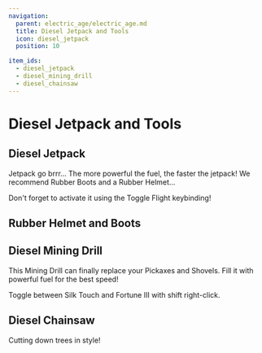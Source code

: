 ```yaml
---
navigation:
  parent: electric_age/electric_age.md
  title: Diesel Jetpack and Tools
  icon: diesel_jetpack
  position: 10

item_ids:
  - diesel_jetpack
  - diesel_mining_drill
  - diesel_chainsaw
---
```


# Diesel Jetpack and Tools

## Diesel Jetpack

<Recipe id="modern_industrialization:armor/diesel_jetpack"/>

Jetpack go brrr... The more powerful the fuel, the faster the jetpack! We recommend Rubber Boots and a Rubber Helmet...

Don't forget to activate it using the Toggle Flight keybinding!

## Rubber Helmet and Boots

<Recipe id="modern_industrialization:armor/rubber_helmet"/>
<Recipe id="modern_industrialization:armor/rubber_boots"/>

## Diesel Mining Drill

<Recipe id="modern_industrialization:tools/diesel_mining_drill"/>

This Mining Drill can finally replace your Pickaxes and Shovels. Fill it with powerful fuel for the best speed!

Toggle between Silk Touch and Fortune III with shift right-click.

## Diesel Chainsaw

<Recipe id="modern_industrialization:tools/diesel_chainsaw"/>

Cutting down trees in style!
